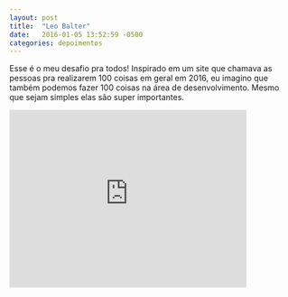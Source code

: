 ```yaml
---
layout: post
title:  "Leo Balter"
date:   2016-01-05 13:52:59 -0500
categories: depoimentos
---
```


Esse é o meu desafio pra todos! Inspirado em um site que chamava as pessoas pra
realizarem 100 coisas em geral em 2016, eu imagino que também podemos fazer 100
coisas na área de desenvolvimento. Mesmo que sejam simples elas são super
importantes.

<iframe width="420" height="315" src="https://www.youtube.com/embed/uJKm1BODHPI" frameborder="0" allowfullscreen></iframe>
